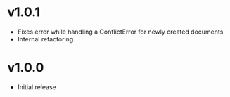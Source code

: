 # v1.0.1
- Fixes error while handling a ConflictError for newly created documents
- Internal refactoring

# v1.0.0
- Initial release
